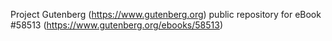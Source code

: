 Project Gutenberg (https://www.gutenberg.org) public repository for
eBook #58513 (https://www.gutenberg.org/ebooks/58513)
